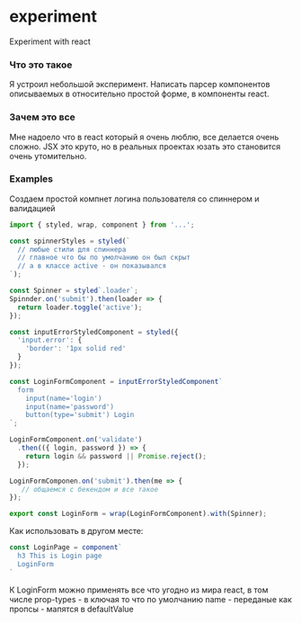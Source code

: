 # experiment
Experiment with react

### Что это такое
Я устроил небольшой эксперимент. Написать парсер компонентов описываемых в относительно простой форме,
в компоненты react.

### Зачем это все
Мне надоело что в react который я очень люблю, все делается очень сложно.
JSX это круто, но в реальных проектах юзать это становится очень утомительно. 

### Examples

Создаем простой компнет логина пользователя со спиннером и валидацией
```javascript
import { styled, wrap, component } from '...';

const spinnerStyles = styled(`
  // любые стили для спиннера
  // главное что бы по умолчанию он был скрыт
  // а в классе active - он показывался
`);

const Spinner = styled`.loader`;
Spinnder.on('submit').then(loader => {
  return loader.toggle('active');
});

const inputErrorStyledComponent = styled({
  'input.error': {
    'border': '1px solid red'
  }
});

const LoginFormComponent = inputErrorStyledComponent`
  form
    input(name='login')
    input(name='password')
    button(type='submit') Login
`;

LoginFormComponent.on('validate')
  .then(({ login, password }) => {
    return login && password || Promise.reject();
  });

LoginFormComponen.on('submit').then(me => {
   // общаемся с бекендом и все такое
});

export const LoginForm = wrap(LoginFormComponent).with(Spinner);

```
Как использовать в другом месте:
```javascript
const LoginPage = component`
  h3 This is Login page
  LoginForm
`
```

К LoginForm можно применять все что угодно из мира react, в том числе prop-types -
в ключая то что по умолчанию name - переданые как пропсы - мапятся в defaultValue


